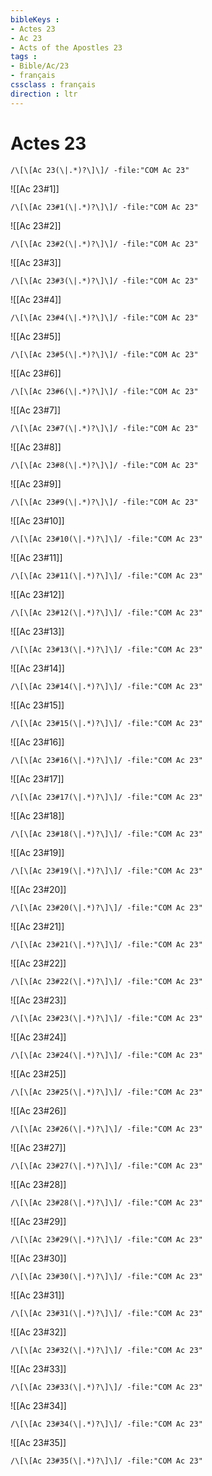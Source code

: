 ```yaml
---
bibleKeys : 
- Actes 23
- Ac 23
- Acts of the Apostles 23
tags : 
- Bible/Ac/23
- français
cssclass : français
direction : ltr
---
```


# Actes 23

```query
/\[\[Ac 23(\|.*)?\]\]/ -file:"COM Ac 23"
```



![[Ac 23#1]]

```query
/\[\[Ac 23#1(\|.*)?\]\]/ -file:"COM Ac 23"
```

![[Ac 23#2]]

```query
/\[\[Ac 23#2(\|.*)?\]\]/ -file:"COM Ac 23"
```

![[Ac 23#3]]

```query
/\[\[Ac 23#3(\|.*)?\]\]/ -file:"COM Ac 23"
```

![[Ac 23#4]]

```query
/\[\[Ac 23#4(\|.*)?\]\]/ -file:"COM Ac 23"
```

![[Ac 23#5]]

```query
/\[\[Ac 23#5(\|.*)?\]\]/ -file:"COM Ac 23"
```

![[Ac 23#6]]

```query
/\[\[Ac 23#6(\|.*)?\]\]/ -file:"COM Ac 23"
```

![[Ac 23#7]]

```query
/\[\[Ac 23#7(\|.*)?\]\]/ -file:"COM Ac 23"
```

![[Ac 23#8]]

```query
/\[\[Ac 23#8(\|.*)?\]\]/ -file:"COM Ac 23"
```

![[Ac 23#9]]

```query
/\[\[Ac 23#9(\|.*)?\]\]/ -file:"COM Ac 23"
```

![[Ac 23#10]]

```query
/\[\[Ac 23#10(\|.*)?\]\]/ -file:"COM Ac 23"
```

![[Ac 23#11]]

```query
/\[\[Ac 23#11(\|.*)?\]\]/ -file:"COM Ac 23"
```

![[Ac 23#12]]

```query
/\[\[Ac 23#12(\|.*)?\]\]/ -file:"COM Ac 23"
```

![[Ac 23#13]]

```query
/\[\[Ac 23#13(\|.*)?\]\]/ -file:"COM Ac 23"
```

![[Ac 23#14]]

```query
/\[\[Ac 23#14(\|.*)?\]\]/ -file:"COM Ac 23"
```

![[Ac 23#15]]

```query
/\[\[Ac 23#15(\|.*)?\]\]/ -file:"COM Ac 23"
```

![[Ac 23#16]]

```query
/\[\[Ac 23#16(\|.*)?\]\]/ -file:"COM Ac 23"
```

![[Ac 23#17]]

```query
/\[\[Ac 23#17(\|.*)?\]\]/ -file:"COM Ac 23"
```

![[Ac 23#18]]

```query
/\[\[Ac 23#18(\|.*)?\]\]/ -file:"COM Ac 23"
```

![[Ac 23#19]]

```query
/\[\[Ac 23#19(\|.*)?\]\]/ -file:"COM Ac 23"
```

![[Ac 23#20]]

```query
/\[\[Ac 23#20(\|.*)?\]\]/ -file:"COM Ac 23"
```

![[Ac 23#21]]

```query
/\[\[Ac 23#21(\|.*)?\]\]/ -file:"COM Ac 23"
```

![[Ac 23#22]]

```query
/\[\[Ac 23#22(\|.*)?\]\]/ -file:"COM Ac 23"
```

![[Ac 23#23]]

```query
/\[\[Ac 23#23(\|.*)?\]\]/ -file:"COM Ac 23"
```

![[Ac 23#24]]

```query
/\[\[Ac 23#24(\|.*)?\]\]/ -file:"COM Ac 23"
```

![[Ac 23#25]]

```query
/\[\[Ac 23#25(\|.*)?\]\]/ -file:"COM Ac 23"
```

![[Ac 23#26]]

```query
/\[\[Ac 23#26(\|.*)?\]\]/ -file:"COM Ac 23"
```

![[Ac 23#27]]

```query
/\[\[Ac 23#27(\|.*)?\]\]/ -file:"COM Ac 23"
```

![[Ac 23#28]]

```query
/\[\[Ac 23#28(\|.*)?\]\]/ -file:"COM Ac 23"
```

![[Ac 23#29]]

```query
/\[\[Ac 23#29(\|.*)?\]\]/ -file:"COM Ac 23"
```

![[Ac 23#30]]

```query
/\[\[Ac 23#30(\|.*)?\]\]/ -file:"COM Ac 23"
```

![[Ac 23#31]]

```query
/\[\[Ac 23#31(\|.*)?\]\]/ -file:"COM Ac 23"
```

![[Ac 23#32]]

```query
/\[\[Ac 23#32(\|.*)?\]\]/ -file:"COM Ac 23"
```

![[Ac 23#33]]

```query
/\[\[Ac 23#33(\|.*)?\]\]/ -file:"COM Ac 23"
```

![[Ac 23#34]]

```query
/\[\[Ac 23#34(\|.*)?\]\]/ -file:"COM Ac 23"
```

![[Ac 23#35]]

```query
/\[\[Ac 23#35(\|.*)?\]\]/ -file:"COM Ac 23"
```

